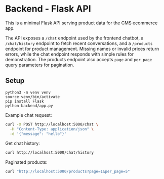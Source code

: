 # Backend - Flask API

This is a minimal Flask API serving product data for the CMS ecommerce app.

The API exposes a `/chat` endpoint used by the frontend chatbot, a `/chat/history` endpoint to fetch recent conversations, and a `/products` endpoint for product management. Missing names or invalid prices return errors, while the chat endpoint responds with simple rules for demonstration. The products endpoint also accepts `page` and `per_page` query parameters for pagination.

## Setup

```
python3 -m venv venv
source venv/bin/activate
pip install Flask
python backend/app.py
```


Example chat request:
```bash
curl -X POST http://localhost:5000/chat \
  -H "Content-Type: application/json" \
  -d '{"message": "hello"}'
```

Get chat history:
```bash
curl http://localhost:5000/chat/history
```

Paginated products:
```bash
curl "http://localhost:5000/products?page=1&per_page=5"
```
